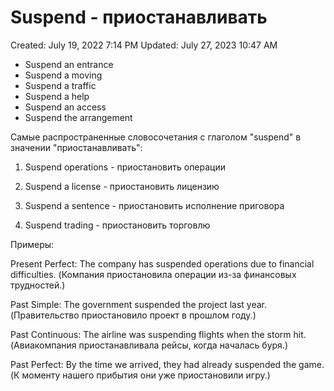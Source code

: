 # Suspend - приостанавливать

Created: July 19, 2022 7:14 PM
Updated: July 27, 2023 10:47 AM

- Suspend an entrance
- Suspend a moving
- Suspend a traffic
- Suspend a help
- Suspend an access
- Suspend the arrangement

Самые распространенные словосочетания с глаголом "suspend" в значении "приостанавливать":

1. Suspend operations - приостановить операции

2. Suspend a license - приостановить лицензию

3. Suspend a sentence - приостановить исполнение приговора

4. Suspend trading - приостановить торговлю

Примеры:

Present Perfect: The company has suspended operations due to financial difficulties. (Компания приостановила операции из-за финансовых трудностей.)

Past Simple: The government suspended the project last year. (Правительство приостановило проект в прошлом году.)

Past Continuous: The airline was suspending flights when the storm hit. (Авиакомпания приостанавливала рейсы, когда началась буря.)

Past Perfect: By the time we arrived, they had already suspended the game. (К моменту нашего прибытия они уже приостановили игру.)